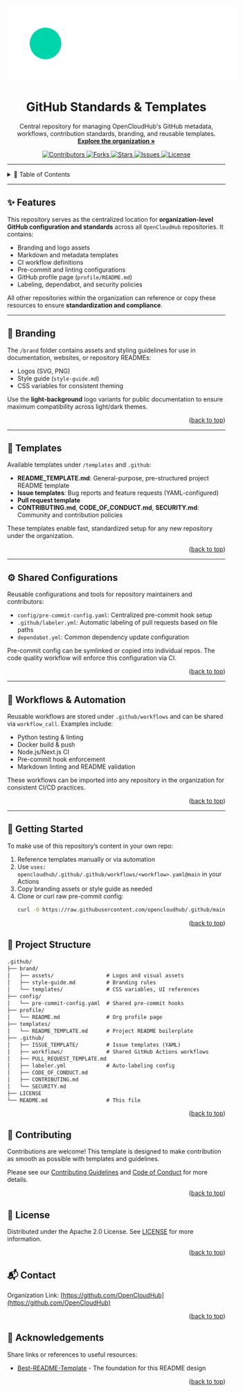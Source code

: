 <a id="readme-top"></a>

<!-- PROJECT LOGO & TITLE -->

<div align="center">
  <a href="https://github.com/opencloudhub">
  <picture>
    <source media="(prefers-color-scheme: light)" srcset="https://raw.githubusercontent.com/opencloudhub/.github/main/assets/brand/assets/logos/primary-logo-light.svg">
    <source media="(prefers-color-scheme: dark)" srcset="https://raw.githubusercontent.com/opencloudhub/.github/main/assets/brand/assets/logos/primary-logo-dark.svg">
    <!-- Fallback -->
    <img alt="OpenCloudHub Logo" src="https://raw.githubusercontent.com/opencloudhub/.github/main/assets/brand/assets/logos/primary-logo-dark.svg" style="max-width:700px; max-height:175px;">
  </picture>
  </a>

<h1 align="center">GitHub Standards & Templates</h1>

<p align="center">
    Central repository for managing OpenCloudHub's GitHub metadata, workflows, contribution standards, branding, and reusable templates.<br />
    <a href="https://github.com/opencloudhub"><strong>Explore the organization »</strong></a>
  </p>

<p align="center">
    <a href="https://github.com/opencloudhub/.github/graphs/contributors">
      <img src="https://img.shields.io/github/contributors/opencloudhub/.github.svg?style=for-the-badge" alt="Contributors">
    </a>
    <a href="https://github.com/opencloudhub/.github/network/members">
      <img src="https://img.shields.io/github/forks/opencloudhub/.github.svg?style=for-the-badge" alt="Forks">
    </a>
    <a href="https://github.com/opencloudhub/.github/stargazers">
      <img src="https://img.shields.io/github/stars/opencloudhub/.github.svg?style=for-the-badge" alt="Stars">
    </a>
    <a href="https://github.com/opencloudhub/.github/issues">
      <img src="https://img.shields.io/github/issues/opencloudhub/.github.svg?style=for-the-badge" alt="Issues">
    </a>
    <a href="https://github.com/opencloudhub/.github/blob/main/LICENSE">
      <img src="https://img.shields.io/github/license/opencloudhub/.github.svg?style=for-the-badge" alt="License">
    </a>
  </p>
</div>

______________________________________________________________________

<details>
  <summary>📑 Table of Contents</summary>
  <ol>
    <li><a href="#features">Features</a></li>
    <li><a href="#branding">Branding</a></li>
    <li><a href="#emplates">Templates</a></li>
    <li><a href="#ared-configurations">Shared Configurations</a></li>
    <li><a href="#rkflows--automation">Workflows & Automation</a></li>
    <li><a href="#getting-started">Getting Started</a></li>
    <li><a href="#object-structure">Project Structure</a></li>
    <li><a href="#ontributing">Contributing</a></li>
    <li><a href="#license">License</a></li>
    <li><a href="#contact">Contact</a></li>
  </ol>
</details>

______________________________________________________________________

<h2 id="features">✨ Features</h2>

This repository serves as the centralized location for **organization-level GitHub configuration and standards** across all `OpenCloudHub` repositories. It contains:

- Branding and logo assets
- Markdown and metadata templates
- CI workflow definitions
- Pre-commit and linting configurations
- GitHub profile page (`profile/README.md`)
- Labeling, dependabot, and security policies

All other repositories within the organization can reference or copy these resources to ensure **standardization and compliance**.

______________________________________________________________________

<h2 id="branding">🎨 Branding</h2>

The `/brand` folder contains assets and styling guidelines for use in documentation, websites, or repository READMEs:

- Logos (SVG, PNG)
- Style guide (`style-guide.md`)
- CSS variables for consistent theming

Use the **light-background** logo variants for public documentation to ensure maximum compatibility across light/dark themes.

<p align="right">(<a href="#readme-top">back to top</a>)</p>

______________________________________________________________________

<h2 id="templates">🧰 Templates</h2>

Available templates under `/templates` and `.github`:

- **README_TEMPLATE.md**: General-purpose, pre-structured project README template
- **Issue templates**: Bug reports and feature requests (YAML-configured)
- **Pull request template**
- **CONTRIBUTING.md**, **CODE_OF_CONDUCT.md**, **SECURITY.md**: Community and contribution policies

These templates enable fast, standardized setup for any new repository under the organization.

<p align="right">(<a href="#readme-top">back to top</a>)</p>

______________________________________________________________________

<h2 id="shared-configurations">⚙️ Shared Configurations</h2>

Reusable configurations and tools for repository maintainers and contributors:

- `config/pre-commit-config.yaml`: Centralized pre-commit hook setup
- `.github/labeler.yml`: Automatic labeling of pull requests based on file paths
- `dependabot.yml`: Common dependency update configuration

Pre-commit config can be symlinked or copied into individual repos. The code quality workflow will enforce this configuration via CI.

<p align="right">(<a href="#readme-top">back to top</a>)</p>

______________________________________________________________________

<h2 id="workflows-automation">🤖 Workflows & Automation</h2>

Reusable workflows are stored under `.github/workflows` and can be shared via `workflow_call`. Examples include:

- Python testing & linting
- Docker build & push
- Node.js/Next.js CI
- Pre-commit hook enforcement
- Markdown linting and README validation

These workflows can be imported into any repository in the organization for consistent CI/CD practices.

<p align="right">(<a href="#readme-top">back to top</a>)</p>

______________________________________________________________________

<h2 id="getting-started">🚀 Getting Started</h2>

To make use of this repository’s content in your own repo:

1. Reference templates manually or via automation
1. Use `uses: opencloudhub/.github/.github/workflows/<workflow>.yaml@main` in your Actions
1. Copy branding assets or style guide as needed
1. Clone or curl raw pre-commit config:
   ```sh
   curl -O https://raw.githubusercontent.com/opencloudhub/.github/main/config/pre-commit-config.yaml
   ```

<p align="right">(<a href="#readme-top">back to top</a>)</p>

<!-- PROJECT STRUCTURE -->

<h2 id="project-structure">📁 Project Structure</h2>

```
.github/
├── brand/
│   ├── assets/                 # Logos and visual assets
│   ├── style-guide.md          # Branding rules
│   └── templates/              # CSS variables, UI references
├── config/
│   └── pre-commit-config.yaml  # Shared pre-commit hooks
├── profile/
│   └── README.md               # Org profile page
├── templates/
│   └── README_TEMPLATE.md      # Project README boilerplate
├── .github/
│   ├── ISSUE_TEMPLATE/         # Issue templates (YAML)
│   ├── workflows/              # Shared GitHub Actions workflows
│   ├── PULL_REQUEST_TEMPLATE.md
│   ├── labeler.yml             # Auto-labeling config
│   ├── CODE_OF_CONDUCT.md
│   ├── CONTRIBUTING.md
│   └── SECURITY.md
├── LICENSE
└── README.md                   # This file
```

<p align="right">(<a href="#readme-top">back to top</a>)</p>

<!-- CONTRIBUTING -->

<h2 id="contributing">👥 Contributing</h2>

Contributions are welcome! This template is designed to make contribution as smooth as possible with templates and guidelines.

Please see our [Contributing Guidelines](../.github/CONTRIBUTING.md) and [Code of Conduct](../.github/CODE_OF_CONDUCT.md) for more details.

<p align="right">(<a href="#readme-top">back to top</a>)</p>

<!-- LICENSE -->

<h2 id="license">📄 License</h2>

Distributed under the Apache 2.0 License. See [LICENSE](/LICENSE) for more information.

<p align="right">(<a href="#readme-top">back to top</a>)</p>

<!-- CONTACT -->

<h2 id="contact">📬 Contact</h2>

Organization Link: [https://github.com/OpenCloudHub](https://github.com/OpenCloudHub)

<p align="right">(<a href="#readme-top">back to top</a>)</p>

<!-- ACKNOWLEDGEMENTS -->

<h2 id="acknowledgements">🙏 Acknowledgements</h2>
Share links or references to useful resources:

- [Best-README-Template](https://github.com/othneildrew/Best-README-Template) - The foundation for this README design

<p align="right">(<a href="#readme-top">back to top</a>)</p>

<!-- MARKDOWN LINKS & IMAGES -->
